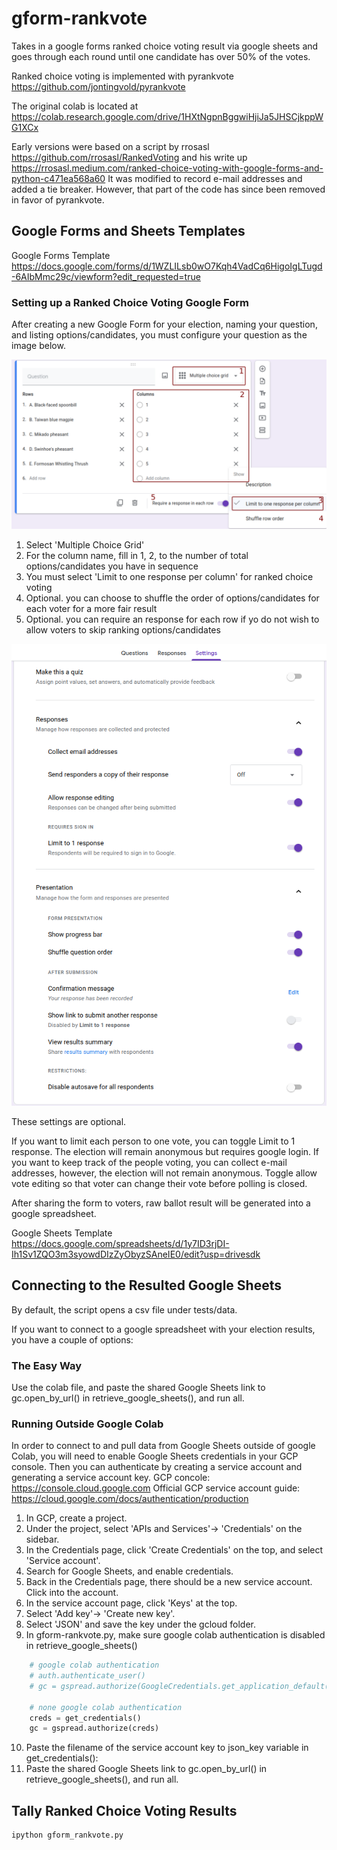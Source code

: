 # gform-rankvote
Takes in a google forms ranked choice voting result via google sheets and goes through each round until one candidate has over 50% of the votes.

Ranked choice voting is implemented with pyrankvote https://github.com/jontingvold/pyrankvote

The original colab is located at
    https://colab.research.google.com/drive/1HXtNgpnBggwiHjiJa5JHSCjkppWG1XCx

Early versions were based on a script by rrosasl https://github.com/rrosasl/RankedVoting
and his write up https://rrosasl.medium.com/ranked-choice-voting-with-google-forms-and-python-c471ea568a60
It was modified to record e-mail addresses and added a tie breaker. However, that part of the code has since been removed in favor of pyrankvote.

## Google Forms and Sheets Templates

Google Forms Template
https://docs.google.com/forms/d/1WZLILsb0wO7Kqh4VadCq6HigoIgLTugd-6AIbMmc29c/viewform?edit_requested=true

### Setting up a Ranked Choice Voting Google Form

After creating a new Google Form for your election, naming your question, and listing options/candidates,
you must configure your question as the image below.

![How to config Google Forms question for ranked choice voting](https://github.com/hansioux/gform-rankvote/blob/main/img/question_config.png)

1. Select 'Multiple Choice Grid'
2. For the column name, fill in 1, 2, to the number of total options/candidates you have in sequence
3. You must select 'Limit to one response per column' for ranked choice voting
4. Optional. you can choose to shuffle the order of options/candidates for each voter for a more fair result 
5. Optional. you can require an response for each row if yo do not wish to allow voters to skip ranking options/candidates

![How to config Google Forms settings](https://github.com/hansioux/gform-rankvote/blob/main/img/form_config.png)

These settings are optional.  

If you want to limit each person to one vote, you can toggle Limit to 1 response. The election will remain anonymous but requires google login.
If you want to keep track of the people voting, you can collect e-mail addresses, however, the election will not remain anonymous.
Toggle allow vote editing so that voter can change their vote before polling is closed.

After sharing the form to voters, raw ballot result will be generated into a google spreadsheet.

Google Sheets Template
https://docs.google.com/spreadsheets/d/1y7ID3rjDI-Ih1Sv1ZQO3m3syowdDIzZyObyzSAneIE0/edit?usp=drivesdk

## Connecting to the Resulted Google Sheets

By default, the script opens a csv file under tests/data.

If you want to connect to a google spreadsheet with your election results, you have a couple of options:

### The Easy Way

Use the colab file, and paste the shared Google Sheets link to gc.open_by_url() in retrieve_google_sheets(), and run all.

### Running Outside Google Colab

In order to connect to and pull data from Google Sheets outside of google Colab, you will need to enable Google Sheets credentials in your GCP console. 
Then you can authenticate by creating a service account and generating a service account key.
GCP concole: https://console.cloud.google.com
Official GCP service account guide: https://cloud.google.com/docs/authentication/production

1. In GCP, create a project.
2. Under the project, select 'APIs and Services'→ 'Credentials' on the sidebar.
3. In the Credentials page, click 'Create Credentials' on the top, and select 'Service account'.
4. Search for Google Sheets, and enable credentials.
5. Back in the Credentials page, there should be a new service account.  Click into the account.
6. In the service account page, click 'Keys' at the top.
7. Select 'Add key'→ 'Create new key'.
8. Select 'JSON' and save the key under the gcloud folder.
9. In gform-rankvote.py, make sure google colab authentication is disabled in retrieve_google_sheets()
```python
    # google colab authentication
    # auth.authenticate_user()
    # gc = gspread.authorize(GoogleCredentials.get_application_default())

    # none google colab authentication
    creds = get_credentials()
    gc = gspread.authorize(creds)
```
10. Paste the filename of the service account key to json_key variable in get_credentials():
11. Paste the shared Google Sheets link to gc.open_by_url() in retrieve_google_sheets(), and run all.


## Tally Ranked Choice Voting Results

```bash
ipython gform_rankvote.py 
```
